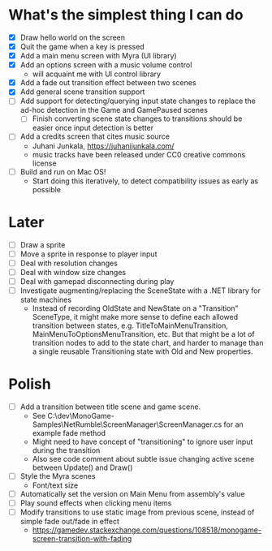 # What's the simplest thing I can do
- [X] Draw hello world on the screen
- [X] Quit the game when a key is pressed
- [X] Add a main menu screen with Myra (UI library)
- [X] Add an options screen with a music volume control
  - will acquaint me with UI control library
- [X] Add a fade out transition effect between two scenes
- [X] Add general scene transition support
- [ ] Add support for detecting/querying input state changes to replace the ad-hoc detection in the Game and GamePaused scenes
  - [ ] Finish converting scene state changes to transitions should be easier once input detection is better
- [ ] Add a credits screen that cites music source
  - Juhani Junkala, https://juhanijunkala.com/
  - music tracks have been released under CC0 creative commons license
- [ ] Build and run on Mac OS!
  - Start doing this iteratively, to detect compatibility issues as early as possible

# Later
- [ ] Draw a sprite
- [ ] Move a sprite in response to player input
- [ ] Deal with resolution changes
- [ ] Deal with window size changes
- [ ] Deal with gamepad disconnecting during play
- [ ] Investigate augmenting/replacing the SceneState with a .NET library for state machines
  - Instead of recording OldState and NewState on a "Transition" SceneType, it might make more sense
    to define each allowed transition between states, e.g. TitleToMainMenuTransition, MainMenuToOptionsMenuTransition,
    etc. But that might be a lot of transition nodes to add to the state chart, and harder to manage than a
    single reusable Transitioning state with Old and New properties.


# Polish
- [ ] Add a transition between title scene and game scene.
  - See C:\dev\MonoGame-Samples\NetRumble\ScreenManager\ScreenManager.cs for an example fade method
  - Might need to have concept of "transitioning" to ignore user input during the transition
  - Also see code comment about subtle issue changing active scene between Update() and Draw()
- [ ] Style the Myra scenes
  - Font/text size
- [ ] Automatically set the version on Main Menu from assembly's value
- [ ] Play sound effects when clicking menu items
- [ ] Modify transitions to use static image from previous scene, instead of simple fade out/fade in effect
  - https://gamedev.stackexchange.com/questions/108518/monogame-screen-transition-with-fading